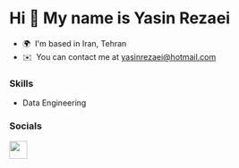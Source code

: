 Hi 👋 My name is Yasin Rezaei
==============================
* 🌍  I'm based in Iran, Tehran
* ✉️  You can contact me at [yasinrezaei@hotmail.com](mailto:yasinrezaei@hotmail.com)


### Skills
* Data Engineering


### Socials
<a href="https://www.linkedin.com/in/yasinrezaei" target="_blank" rel="noreferrer"><img src="https://raw.githubusercontent.com/danielcranney/readme-generator/main/public/icons/socials/linkedin.svg" width="32" height="32" /></a> 
